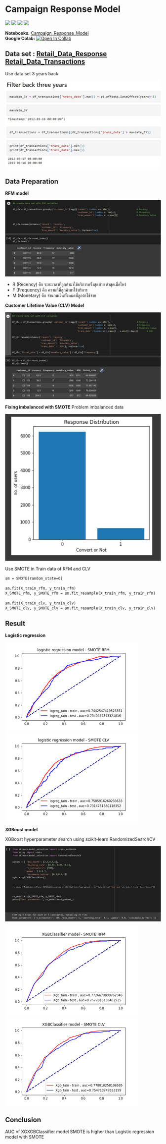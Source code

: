 # Campaign Response Model
[![](https://img.shields.io/badge/-Python-blue)](#) [![](https://img.shields.io/badge/-XGBoot-blue)](#) [![](https://img.shields.io/badge/-SMOTE-blue)](#) [![](https://img.shields.io/badge/-RandomizedSearchCV-blue)](#)

**Notebooks:** [Campaign_Response_Model](./Campaign_Response_Model.ipynb)  
**Google Colab:** [![Open In Collab](https://colab.research.google.com/assets/colab-badge.svg)](https://github.com/TSupattra/BADS7105_CRM/blob/main/04_Campaign%20Response%20Model/Campaign_Response_Model.ipynb)  

## Data set : [Retail_Data_Response](./Retail_Data_Response.csv) [Retail_Data_Transactions](./Retail_Data_Transactions.csv) 


Use data set 3 years back

![CampaignRM_01](./CampaignRM_01.JPG)


## Data Preparation

**RFM model**

![CampaignRM_02](./CampaignRM_02.JPG)

- R (Recency) คือ ระยะเวลาที่ลูกค้ามาใช้บริการครั้งสุดท้าย ล่าสุดเมื่อไหร่
- F (Frequency) คือ ความถี่ที่ลูกค้ามาใช้บริการ
- M (Monetary) คือ จำนวนเงินทั้งหมดที่ลูกค้าใช้จ่าย


**Customer Lifetime Value (CLV) Model**

![CampaignRM_03](./CampaignRM_03.JPG)


**Fixing imbalanced with SMOTE**
Problem imbalanced data

![CampaignRM_04](./CampaignRM_04.JPG)

Use SMOTE in Train data of RFM and CLV

    sm = SMOTE(random_state=0)

    sm.fit(X_train_rfm, y_train_rfm)
    X_SMOTE_rfm, y_SMOTE_rfm = sm.fit_resample(X_train_rfm, y_train_rfm)

    sm.fit(X_train_clv, y_train_clv)
    X_SMOTE_clv, y_SMOTE_clv = sm.fit_resample(X_train_clv, y_train_clv)


## Result
**Logistic regression**

![logistic_regression_model_SMOTE_RFM](./logistic_regression_model_SMOTE_RFM.png) ![logistic_regression_model_SMOTE_CLV](./logistic_regression_model_SMOTE_CLV.png)


**XGBoost model**

XGBoost hyperparameter search using scikit-learn RandomizedSearchCV

![CampaignRM_05](./CampaignRM_05.JPG) 

![XGBClassifier_SMOTE_RFM](./XGBClassifier_SMOTE_RFM.png) ![XGBClassifier_SMOTE_CLV](./XGBClassifier_SMOTE_CLV.png)



## Conclusion

AUC of XGXGBClassifier model SMOTE is higher than Logistic regression model with SMOTE 






